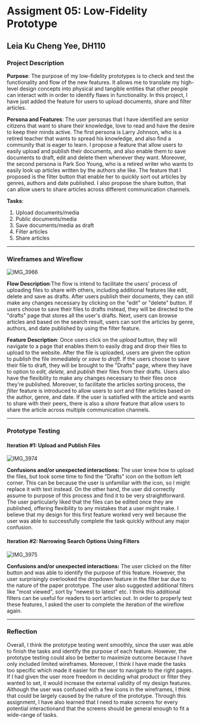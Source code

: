# Assigment 05: Low-Fidelity Prototype
## Leia Ku Cheng Yee, DH110

### Project Description 
**Purpose**: The purpose of my low-fidelity prototypes is to check and test the functionality and flow of the new features.  It allows me to translate my high-level design concepts into physical and tangible entities that other people can interact with in order to identify flaws in functionality. In this project, I have just added the feature for users to upload documents, share and filter articles. 

**Persona and Features**: The user personas that I have identified are senior citizens that want to share their knowledge, love to read and have the desire to keep their minds active. The first persona is Larry Johnson, who is a retired teacher that wants to spread his knowledge, and also find a community that is eager to learn. I propose a feature that allow users to easily upload and publish their documents, and also enable them to save documents to draft, edit and delete them whenever they want. Moreover, the second persona is Park Soo Young, who is a retired writer who wants to easily look up articles written by the authors she like. The feature that I proposed is the filter button that enable her to quickly sort out articles by genres, authors and date published. I also propose the share button, that can allow users to share articles across different communication channels.

**Tasks**:
1. Upload documents/media
2. Public documents/media
3. Save documents/media as draft 
4. Filter articles
5. Share articles 

---

### Wireframes and Wireflow
![IMG_3966](https://user-images.githubusercontent.com/73958153/117069866-db316a80-ace1-11eb-8f4c-8b14545a578d.jpeg)

**Flow Description**:The flow is intend to facilitate the users' process of uploading files to share with others, including additional features like edit, delete and save as drafts. After users publish their documents, they can still make any changes necessary by clicking on the "edit" or "delete" button. If users choose to save their files to drafts instead, they will be directed to the "drafts" page that stores all the user's drafts. Next, users can browse articles and based on the search result, users can sort the articles by genre, authors, and date published by using the filter feature. 

**Feature Description**: Once users click on the *upload* button, they will navigate to a page that enables them to easily drag and drop their files to upload to the website. After the file is uploaded, users are given the option to *publish* the file immediately or *save to draft*. If the users choose to save their file to draft, they will be brought to the "Drafts" page, where they have to option to *edit, delete,* and *publish* their files from their drafts. Users also have the flexibility to make any changes necessary to their files once they're published. Moreover, to facilitate the articles sorting process, the *filter* feature is introduced to allow users to sort and filter articles based on the author, genre, and date. If the user is satisfied with the article and wants to share with their peers, there is also a *share* feature that allow users to share the article across multiple communication channels.

---

### Prototype Testing
#### Iteration #1: Upload and Publish Files

![IMG_3974](https://user-images.githubusercontent.com/73958153/117074231-f0a99300-ace7-11eb-86b4-fd842b767e96.jpeg)

**Confusions and/or unexpected interactions:** The user knew how to upload the files, but took some time to find the "Drafts" icon on the bottom left corner. This can be because the user is unfamiliar with the icon, so I might replace it with text instead. On the other hand, the user did correctly assume to purpose of this process and find it to be very straightforward. The user particularly liked that the files can be edited once they are published, offering flexibility to any mistakes that a user might make. I believe that my design for this first feature worked very well because the user was able to successfully complete the task quickly without any major confusion.


#### Iteration #2: Narrowing Search Options Using Filters

![IMG_3975](https://user-images.githubusercontent.com/73958153/117074209-e8515800-ace7-11eb-8bf5-35313f6731ad.jpeg)

**Confusions and/or unexpected interactions:** The user clicked on the filter button and was able to identify the purpose of this feature. However, the user surprisingly overlooked the dropdown feature in the filter bar due to the nature of the paper prototype. The user also suggested additional filters like "most viewed", sort by "newest to latest" etc. I think this additional filters can be useful for readers to sort articles out. In order to properly test these features, I asked the user to complete the iteration of the wireflow again.

---

### Reflection
Overall, I think the prototype testing went smoothly, since the user was able to finish the tasks and identify the purpose of each feature. However, the prototype testing could also be better to maximize outcome because I have only included limited wireframes. Moreover, I think I have made the tasks too specific which made it easier for the user to navigate to the right pages. If I had given the user more freedom in deciding what product or filter they wanted to set, it would increase the external validity of my design features. Although the user was confused with a few icons in the wireframes, I think that could be largely caused by the nature of the prototype. Through this assignment, I have also learned that I need to make screens for every potential interactionand that the screens should be general enough to fit a wide-range of tasks. 
